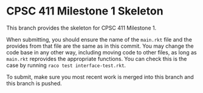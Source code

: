 # CPSC 411 Milestone 1 Skeleton
This branch provides the skeleton for CPSC 411 Milestone 1.

When submitting, you should ensure the name of the `main.rkt` file and the
provides from that file are the same as in this commit.
You may change the code base in any other way, including moving code to other
files, as long as `main.rkt` reprovides the appropriate functions.
You can check this is the case by running `raco test interface-test.rkt`.

To submit, make sure you most recent work is merged into this branch and this
branch is pushed.
